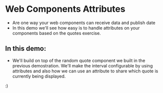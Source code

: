 # **Web Components Attributes**

- Are one way your web components can receive data and publish date
- In this demo we'll see how easy is to handle attributes on your components based on the quotes exercise.

## **In this demo:**

- We'll build on top of the random quote component we built in the previous demostration. We'll make the interval configurable by using attributes and also how we can use an attribute to share which quote is currently being displayed.

:)
